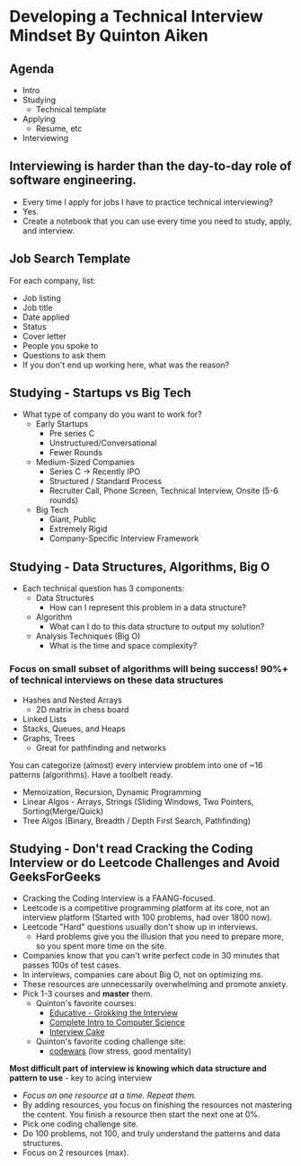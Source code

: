 # Developing a Technical Interview Mindset By Quinton Aiken

## Agenda

- Intro
- Studying
  - Technical template
- Applying
  - Resume, etc
- Interviewing

## Interviewing is harder than the day-to-day role of software engineering.

- Every time I apply for jobs I have to practice technical interviewing?
- Yes.
- Create a notebook that you can use every time you need to study, apply, and interview.

## Job Search Template

For each company, list:

- Job listing
- Job title
- Date applied
- Status
- Cover letter
- People you spoke to
- Questions to ask them
- If you don't end up working here, what was the reason?

## Studying - Startups vs Big Tech

- What type of company do you want to work for?
  - Early Startups
    - Pre series C
    - Unstructured/Conversational
    - Fewer Rounds
  - Medium-Sized Companies
    - Series C -> Recently IPO
    - Structured / Standard Process
    - Recruiter Call, Phone Screen, Technical Interview, Onsite (5-6 rounds)
  - Big Tech
    - Giant, Public
    - Extremely Rigid
    - Company-Specific Interview Framework

## Studying - Data Structures, Algorithms, Big O

- Each technical question has 3 components:
  - Data Structures
    - How can I represent this problem in a data structure?
  - Algorithm
    - What can I do to this data structure to output my solution?
  - Analysis Techniques (Big O)
    - What is the time and space complexity?

### Focus on small subset of algorithms will being success! 90%+ of technical interviews on these data structures

- Hashes and Nested Arrays
  - 2D matrix in chess board
- Linked Lists
- Stacks, Queues, and Heaps
- Graphs, Trees
  - Great for pathfinding and networks

You can categorize (almost) every interview problem into one of ~16 patterns (algorithms). Have a toolbelt ready.

- Memoization, Recursion, Dynamic Programming
- Linear Algos - Arrays, Strings (Sliding Windows, Two Pointers, Sorting(Merge/Quick)
- Tree Algos (Binary, Breadth / Depth First Search, Pathfinding)

## Studying - Don't read Cracking the Coding Interview or do Leetcode Challenges and Avoid GeeksForGeeks

- Cracking the Coding Interview is a FAANG-focused.
- Leetcode is a competitive programming platform at its core, not an interview platform (Started with 100 problems, had over 1800 now).
- Leetcode "Hard" questions usually don't show up in interviews.
  - Hard problems give you the illusion that you need to prepare more, so you spent more time on the site.
- Companies know that you can't write perfect code in 30 minutes that passes 100s of test cases.
- In interviews, companies care about Big O, not on optimizing ms.
- These resources are unnecessarily overwhelming and promote anxiety.
- Pick 1-3 courses and **master** them.
  - Quinton's favorite courses:
    - [Educative - Grokking the Interview](https://www.educative.io/courses/grokking-the-coding-interview)
    - [Complete Intro to Computer Science](https://frontendmasters.com/courses/computer-science-v2/)
    - [Interview Cake](https://www.interviewcake.com/)
  - Quinton's favorite coding challenge site:
    - [codewars](https://www.codewars.com/) (low stress, good mentality)

**Most difficult part of interview is knowing which data structure and pattern to use** - key to acing interview

- *Focus on one resource at a time. Repeat them.*
- By adding resources, you focus on finishing the resources not mastering the content. You finish a resource then start the next one at 0%.
- Pick one coding challenge site.
- Do 100 problems, not 100, and truly understand the patterns and data structures.
- Focus on 2 resources (max).